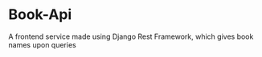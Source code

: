 # Book-Api
A frontend service made using Django Rest Framework, which gives book names upon queries
